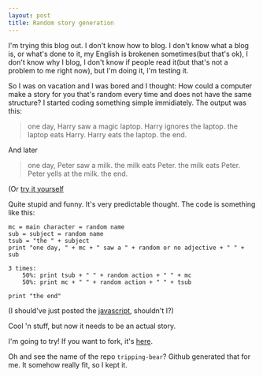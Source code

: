 ```yaml
---
layout: post
title: Random story generation
---
```


I'm trying this blog out. I don't know how to blog. I don't know what a blog is, or what's done to it, my English is brokenen sometimes(but that's ok), I don't know why I blog, I don't know if people read it(but that's not a problem to me right now), but I'm doing it, I'm testing it.

So I was on vacation and I was bored and I thought: How could a computer make a story for you that's random every time and does not have the same structure? I started coding something simple immidiately. The output was this:

> one day, Harry saw a magic laptop.
> Harry ignores the laptop.
> the laptop eats Harry.
> Harry eats the laptop.
> the end.

And later

> one day, Peter saw a milk.
> the milk eats Peter.
> the milk eats Peter.
> Peter yells at the milk.
> the end.

(Or [try it yourself](https://joppiesaus.github.io/tripping-bear/)

Quite stupid and funny. It's very predictable thought. The code is something like this:

```
mc = main character = random name
sub = subject = random name
tsub = "the " + subject
print "one day, " + mc + " saw a " + random or no adjective + " " + sub

3 times:
	50%: print tsub + " " + random action + " " + mc
	50%: print mc + " " + random action + " " + tsub

print "the end"

```
(I should've just posted the [javascript](https://github.com/joppiesaus/tripping-bear/blob/3ad761d060fff5c944788c5540d905bf843115e4/storygen.js), shouldn't I?)

Cool 'n stuff, but now it needs to be an actual story.

I'm going to try! If you want to fork, it's [here](https://github.com/joppiesaus/tripping-bear).

Oh and see the name of the repo `tripping-bear`? Github generated that for me. It somehow really fit, so I kept it. 